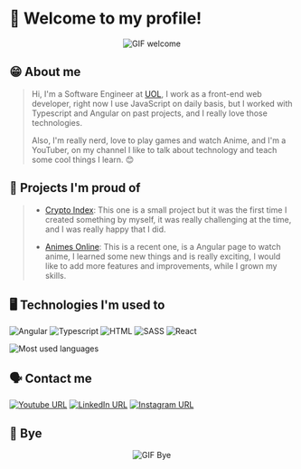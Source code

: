 # 🤩 Welcome to my profile!

<div align="center">

![GIF welcome](https://pa1.narvii.com/6077/d329bf6e008e02fe4add9b79c01450e640719006_hq.gif)
</div>

## 😁 About me
> Hi, I'm a Software Engineer at [UOL](https://www.uol.com.br), I work as a front-end web developer, right now I use JavaScript on daily basis, but I worked with Typescript and Angular on past projects, and I really love those technologies.
> 
> Also, I'm really nerd, love to play games and watch Anime, and I'm a YouTuber, on my channel I like to talk about technology and teach some cool things I learn. 😊
 
## 🚀 Projects I'm proud of

> - [Crypto Index](https://github.com/liara987/desafio-trybe): This one is a small project but it was the first time I created something by myself, it was really challenging at the time, and I was really happy that I did.
> 
> - [Animes Online](https://github.com/liara987/animes-online-angular): This is a recent one, is a Angular page to watch anime, I learned some new things and is really exciting, I would like to add more features and improvements, while I grown my skills.

## 🖥️ Technologies I'm used to

![Angular](https://img.shields.io/badge/Angular-DD0031?style=for-the-badge&logo=angular&logoColor=white)
![Typescript](https://img.shields.io/badge/TypeScript-007ACC?style=for-the-badge&logo=typescript&logoColor=white)
![HTML](https://img.shields.io/badge/HTML5-E34F26?style=for-the-badge&logo=html5&logoColor=white)
![SASS](https://img.shields.io/badge/Sass-CC6699?style=for-the-badge&logo=sass&logoColor=white)
![React](https://img.shields.io/badge/React-20232A?style=for-the-badge&logo=react&logoColor=61DAFB)

![Most used languages](https://github-readme-stats.vercel.app/api/top-langs/?username=liara987&theme=blue-green)

## 🗣️ Contact me  
[![Youtube URL](https://img.shields.io/badge/YouTube-FF0000?style=for-the-badge&logo=youtube&logoColor=white)](https://www.linkedin.com/in/liara-programadora)
[![LinkedIn URL](https://img.shields.io/badge/LinkedIn-0077B5?style=for-the-badge&logo=linkedin&logoColor=white)](https://www.youtube.com/c/LiaraProgramadora?sub_confirmation=1)
[![Instagram URL](https://img.shields.io/badge/Instagram-E4405F?style=for-the-badge&logo=instagram&logoColor=white)](https://www.instagram.com/liaraprogramadora/)

## 👋 Bye
<div align="center">

![GIF Bye](https://pa1.narvii.com/5711/38d079cc1a064ec6b805323df9010a2b9cac9819_hq.gif)
</div>
